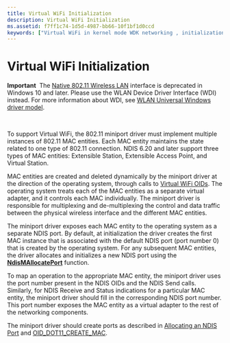 ```yaml
---
title: Virtual WiFi Initialization
description: Virtual WiFi Initialization
ms.assetid: f7ff1c74-1d5d-4987-bb66-10f1bf1d0ccd
keywords: ["Virtual WiFi in kernel mode WDK networking , initialization"]
---
```


# Virtual WiFi Initialization


**Important**  The [Native 802.11 Wireless LAN](native-802-11-wireless-lan4.md) interface is deprecated in Windows 10 and later. Please use the WLAN Device Driver Interface (WDI) instead. For more information about WDI, see [WLAN Universal Windows driver model](wifi-universal-driver-model.md).

 

To support Virtual WiFi, the 802.11 miniport driver must implement multiple instances of 802.11 MAC entities. Each MAC entity maintains the state related to one type of 802.11 connection. NDIS 6.20 and later support three types of MAC entities: Extensible Station, Extensible Access Point, and Virtual Station.

MAC entities are created and deleted dynamically by the miniport driver at the direction of the operating system, through calls to [Virtual WiFi OIDs](virtual-wifi-in-kernel-mode.md). The operating system treats each of the MAC entities as a separate virtual adapter, and it controls each MAC individually. The miniport driver is responsible for multiplexing and de-multiplexing the control and data traffic between the physical wireless interface and the different MAC entities.

The miniport driver exposes each MAC entity to the operating system as a separate NDIS port. By default, at initialization the driver creates the first MAC instance that is associated with the default NDIS port (port number 0) that is created by the operating system. For any subsequent MAC entities, the driver allocates and initializes a new NDIS port using the [**NdisMAllocatePort**](https://msdn.microsoft.com/library/windows/hardware/ff562779) function.

To map an operation to the appropriate MAC entity, the miniport driver uses the port number present in the NDIS OIDs and the NDIS Send calls. Similarly, for NDIS Receive and Status indications for a particular MAC entity, the miniport driver should fill in the corresponding NDIS port number. This port number exposes the MAC entity as a virtual adapter to the rest of the networking components.

The miniport driver should create ports as described in [Allocating an NDIS Port](allocating-an-ndis-port.md) and [OID\_DOT11\_CREATE\_MAC](https://msdn.microsoft.com/library/windows/hardware/ff569124).

 

 





